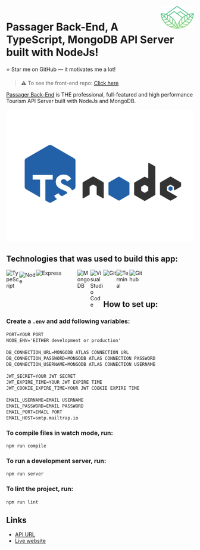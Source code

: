 <a href="https://passager.herokuapp.com/api/v1">
    <img src="https://raw.githubusercontent.com/AliFarajzade/passager-frontend/master/public/images/logo-gradient.png" alt="Node" title="Node" align="right" height="60" />
</a>

# Passager Back-End, A TypeScript, MongoDB API Server built with NodeJs!

:star: Star me on GitHub — it motivates me a lot!

>:warning: To see the front-end repo: [Click here](https://github.com/AliFarajzade/passager-frontend)

[Passager Back-End](https://passager.herokuapp.com/api/v1) is THE professional, full-featured and
high performance Tourism API Server built with NodeJs and MongoDB.

[![Foruma](https://raw.githubusercontent.com/TypeStrong/ts-node/HEAD/logo.svg?sanitize=true)]()

## Technologies that was used to build this app:


<img align="left" title='TypeScript' alt="TypeScript" width="35px" src="https://upload.wikimedia.org/wikipedia/commons/4/4c/Typescript_logo_2020.svg" />
<img align="left" title='Node' alt="Node" width="45px" style='transform: translateY(5px);' src="https://nodejs.org/static/images/logos/nodejs-new-pantone-white.svg" />
<img align="left" title='Express' alt="Express" width="111px" src="https://www.geekandjob.com/uploads/wiki/2e5b0058b2d38158b21439fe06e9b8fabe3cb139.png" />
<img align="left" title='MongoDB' alt="MongoDB" width="35px" src="https://www.tutorialsteacher.com/Content/images/home/mongodb.svg" />
<img align="left" title='Visual Studio Code' alt="Visual Studio Code" width="35px" src="https://upload.wikimedia.org/wikipedia/commons/9/9a/Visual_Studio_Code_1.35_icon.svg" />
<img align="left" title='Git' alt="Git" width="35px" src="https://upload.wikimedia.org/wikipedia/commons/3/3f/Git_icon.svg" />
<img align="left" title='Terminal' alt="Terminal" width="35px" src="https://upload.wikimedia.org/wikipedia/commons/thumb/d/d8/High-contrast-utilities-terminal.svg/1024px-High-contrast-utilities-terminal.svg.png" />
<img align="left" title='Github' alt="Github" width="35px" src="https://github.githubassets.com/images/modules/logos_page/Octocat.png" />


<br >
<br >
<br >

## How to set up:

### Create a `.env` and add following variables:

```
PORT=YOUR PORT
NODE_ENV='EITHER development or production'

DB_CONNECTION_URL=MONGODB ATLAS CONNECTION URL
DB_CONNECTION_PASSWORD=MONGODB ATLAS CONNECTION PASSWORD
DB_CONNECTION_USERNAME=MONGODB ATLAS CONNECTION USERNAME

JWT_SECRET=YOUR JWT SECRET
JWT_EXPIRE_TIME=YOUR JWT EXPIRE TIME
JWT_COOKIE_EXPIRE_TIME=YOUR JWT COOKIE EXPIRE TIME

EMAIL_USERNAME=EMAIL USERNAME
EMAIL_PASSWORD=EMAIL PASSWORD
EMAIL_PORT=EMAIL PORT
EMAIL_HOST=smtp.mailtrap.io
```

### To compile files in watch mode, run:

```
npm run compile
```

### To run a development server, run:

```
npm run server
```

### To lint the project, run:

```
npm run lint
```

## Links

-   [API URL](https://passager.herokuapp.com/api/v1)
-   [Live website](https://passager.vercel.app)
